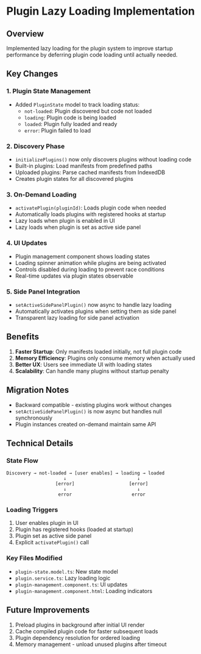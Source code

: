 # Plugin Lazy Loading Implementation

## Overview

Implemented lazy loading for the plugin system to improve startup performance by deferring plugin code loading until actually needed.

## Key Changes

### 1. Plugin State Management

- Added `PluginState` model to track loading status:
  - `not-loaded`: Plugin discovered but code not loaded
  - `loading`: Plugin code is being loaded
  - `loaded`: Plugin fully loaded and ready
  - `error`: Plugin failed to load

### 2. Discovery Phase

- `initializePlugins()` now only discovers plugins without loading code
- Built-in plugins: Load manifests from predefined paths
- Uploaded plugins: Parse cached manifests from IndexedDB
- Creates plugin states for all discovered plugins

### 3. On-Demand Loading

- `activatePlugin(pluginId)`: Loads plugin code when needed
- Automatically loads plugins with registered hooks at startup
- Lazy loads when plugin is enabled in UI
- Lazy loads when plugin is set as active side panel

### 4. UI Updates

- Plugin management component shows loading states
- Loading spinner animation while plugins are being activated
- Controls disabled during loading to prevent race conditions
- Real-time updates via plugin states observable

### 5. Side Panel Integration

- `setActiveSidePanelPlugin()` now async to handle lazy loading
- Automatically activates plugins when setting them as side panel
- Transparent lazy loading for side panel activation

## Benefits

1. **Faster Startup**: Only manifests loaded initially, not full plugin code
2. **Memory Efficiency**: Plugins only consume memory when actually used
3. **Better UX**: Users see immediate UI with loading states
4. **Scalability**: Can handle many plugins without startup penalty

## Migration Notes

- Backward compatible - existing plugins work without changes
- `setActiveSidePanelPlugin()` is now async but handles null synchronously
- Plugin instances created on-demand maintain same API

## Technical Details

### State Flow

```
Discovery → not-loaded → [user enables] → loading → loaded
                     ↓                          ↓
                  [error]                    [error]
                     ↓                          ↓
                   error                      error
```

### Loading Triggers

1. User enables plugin in UI
2. Plugin has registered hooks (loaded at startup)
3. Plugin set as active side panel
4. Explicit `activatePlugin()` call

### Key Files Modified

- `plugin-state.model.ts`: New state model
- `plugin.service.ts`: Lazy loading logic
- `plugin-management.component.ts`: UI updates
- `plugin-management.component.html`: Loading indicators

## Future Improvements

1. Preload plugins in background after initial UI render
2. Cache compiled plugin code for faster subsequent loads
3. Plugin dependency resolution for ordered loading
4. Memory management - unload unused plugins after timeout
